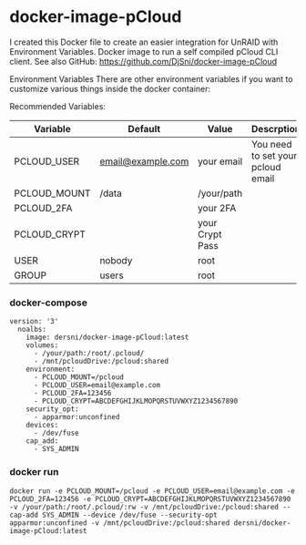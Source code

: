 # docker-image-pCloud

I created this Docker file to create an easier integration for UnRAID with Environment Variables.
Docker image to run a self compiled pCloud CLI client. See also GitHub:  https://github.com/DjSni/docker-image-pCloud

Environment Variables
There are other environment variables if you want to customize various things inside the docker container:

Recommended Variables:

| Variable | Default | Value | Descrption |
| --- | --- | --- | --- |
| PCLOUD_USER | email@example.com | your email | You need to set your pcloud email |
| PCLOUD_MOUNT | /data | /your/path | |
| PCLOUD_2FA | | your 2FA | |
| PCLOUD_CRYPT | | your Crypt Pass | |
| USER | nobody | root | |
| GROUP | users | root | |

### docker-compose
```docker-compose
version: '3'
  noalbs:
    image: dersni/docker-image-pCloud:latest
    volumes:
      - /your/path:/root/.pcloud/
      - /mnt/pcloudDrive:/pcloud:shared
    environment:
      - PCLOUD_MOUNT=/pcloud
      - PCLOUD_USER=email@example.com
      - PCLOUD_2FA=123456
      - PCLOUD_CRYPT=ABCDEFGHIJKLMOPQRSTUVWXYZ1234567890
    security_opt:
      - apparmor:unconfined
    devices:
      - /dev/fuse
    cap_add:
      - SYS_ADMIN
```

### docker run
```docker
docker run -e PCLOUD_MOUNT=/pcloud -e PCLOUD_USER=email@example.com -e PCLOUD_2FA=123456 -e PCLOUD_CRYPT=ABCDEFGHIJKLMOPQRSTUVWXYZ1234567890 -v /your/path:/root/.pcloud/:rw -v /mnt/pcloudDrive:/pcloud:shared --cap-add SYS_ADMIN --device /dev/fuse --security-opt apparmor:unconfined -v /mnt/pcloudDrive:/pcloud:shared dersni/docker-image-pCloud:latest
```
